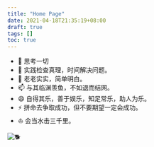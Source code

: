 ```yaml
---
title: "Home Page"
date: 2021-04-18T21:35:19+08:00
draft: true
tags: []
toc: true
---
```


- 🔭 思考一切
- 🌱 实践检查真理，时间解决问题。
- 💬 老老实实，简单明白。
- 📫 与其临渊羡鱼，不如退而结网。
- 😄 自得其乐，善于娱乐，知足常乐，助人为乐。
- ⚡ 拼命去争取成功，但不要期望一定会成功。
- ⛵ 会当水击三千里。

![🐕](https://huija.github.io/images/dog.jpg)
